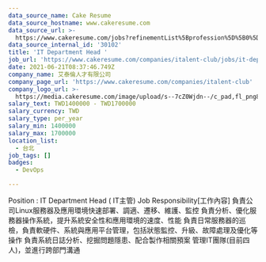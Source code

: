```yaml
---
data_source_name: Cake Resume
data_source_hostname: www.cakeresume.com
data_source_url: >-
  https://www.cakeresume.com/jobs?refinementList%5Bprofession%5D%5B0%5D=tech_devops&refi[…]5D=per_year&range%5Bsalary_range%5D%5Bmin%5D=1000000&page=2
data_source_internal_id: '30102'
title: 'IT Department Head '
job_url: 'https://www.cakeresume.com/companies/italent-club/jobs/it-department-head'
date: 2021-06-21T08:37:46.749Z
company_name: 艾泰倫人才有限公司
company_page_url: 'https://www.cakeresume.com/companies/italent-club'
company_logo_url: >-
  https://media.cakeresume.com/image/upload/s--7cZ0Wjdn--/c_pad,fl_png8,h_200,w_200/v1604565143/iuck8mwibedqvfk7oe5l.png
salary_text: TWD1400000 - TWD1700000
salary_currency: TWD
salary_type: per_year
salary_min: 1400000
salary_max: 1700000
location_list:
  - 台北
job_tags: []
badges:
  - DevOps

---
```


Position : IT Department Head ( IT主管) Job Responsibility[工作內容] 負責公司Linux服務器及應用環境快速部署、調適、遷移、維護、監控 負責分析、優化服務器操作系統，提升系統安全性和應用環境的速度、性能 負責日常服務器的巡檢，負責軟硬件、系統與應用平台管理，包括狀態監控、升級、故障處理及優化等操作 負責系統日誌分析、挖掘問題隱患、配合製作相關預案 管理IT團隊(目前四人)，並進行跨部門溝通
